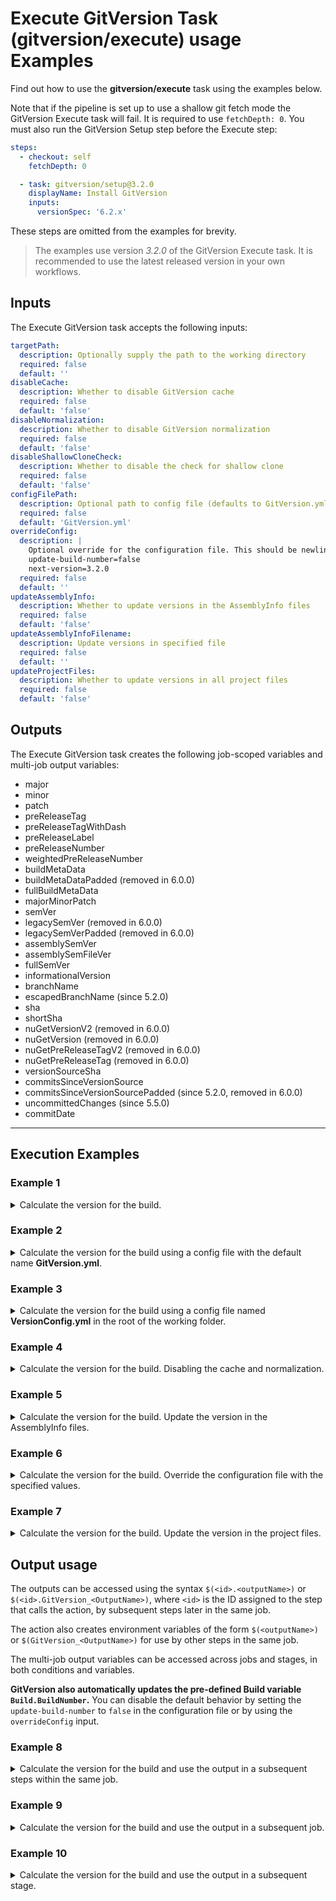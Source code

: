 # Execute GitVersion Task (gitversion/execute) usage Examples

Find out how to use the **gitversion/execute** task using the examples below.

Note that if the pipeline is set up to use a shallow git fetch mode the GitVersion Execute task will fail. It is required to use `fetchDepth: 0`.
You must also run the GitVersion Setup step before the Execute step:

```yaml
steps:
  - checkout: self
    fetchDepth: 0

  - task: gitversion/setup@3.2.0
    displayName: Install GitVersion
    inputs:
      versionSpec: '6.2.x'
```

These steps are omitted from the examples for brevity.

> The examples use version _3.2.0_ of the GitVersion Execute task.  It is recommended to use the latest released version in your own workflows.

## Inputs

The Execute GitVersion task accepts the following inputs:

```yaml
targetPath:
  description: Optionally supply the path to the working directory
  required: false
  default: ''
disableCache:
  description: Whether to disable GitVersion cache
  required: false
  default: 'false'
disableNormalization:
  description: Whether to disable GitVersion normalization
  required: false
  default: 'false'
disableShallowCloneCheck:
  description: Whether to disable the check for shallow clone
  required: false
  default: 'false'
configFilePath:
  description: Optional path to config file (defaults to GitVersion.yml)
  required: false
  default: 'GitVersion.yml'
overrideConfig:
  description: |
    Optional override for the configuration file. This should be newline-separated key-value pairs, e.g.:
    update-build-number=false
    next-version=3.2.0
  required: false
  default: ''
updateAssemblyInfo:
  description: Whether to update versions in the AssemblyInfo files
  required: false
  default: 'false'
updateAssemblyInfoFilename:
  description: Update versions in specified file
  required: false
  default: ''
updateProjectFiles:
  description: Whether to update versions in all project files
  required: false
  default: 'false'
```

## Outputs

The Execute GitVersion task creates the following job-scoped variables and multi-job output variables:

- major
- minor
- patch
- preReleaseTag
- preReleaseTagWithDash
- preReleaseLabel
- preReleaseNumber
- weightedPreReleaseNumber
- buildMetaData
- buildMetaDataPadded (removed in 6.0.0)
- fullBuildMetaData
- majorMinorPatch
- semVer
- legacySemVer (removed in 6.0.0)
- legacySemVerPadded (removed in 6.0.0)
- assemblySemVer
- assemblySemFileVer
- fullSemVer
- informationalVersion
- branchName
- escapedBranchName (since 5.2.0)
- sha
- shortSha
- nuGetVersionV2 (removed in 6.0.0)
- nuGetVersion (removed in 6.0.0)
- nuGetPreReleaseTagV2 (removed in 6.0.0)
- nuGetPreReleaseTag (removed in 6.0.0)
- versionSourceSha
- commitsSinceVersionSource
- commitsSinceVersionSourcePadded (since 5.2.0, removed in 6.0.0)
- uncommittedChanges (since 5.5.0)
- commitDate

---

## Execution Examples

### Example 1

<details>
  <summary>Calculate the version for the build.</summary>

```yaml
steps:
  # gitversion/setup@3.2.0 task omitted for brevity.

  - task: gitversion/execute@3.2.0
    name: version_step # step id used as reference for output values
    displayName: Determine Version
```

</details>

### Example 2

<details>
  <summary>Calculate the version for the build using a config file with the default name <b>GitVersion.yml</b>.</summary>

```yaml
steps:
  # gitversion/setup@3.2.0 task omitted for brevity.

  - task: gitversion/execute@3.2.0
    displayName: Determine Version
    name: version_step # step id used as reference for output values

```

Example contents of **GitVersion.yml**:

```yaml
mode: Mainline
branches:
  master:
    regex: ^latest$
  pull-request:
    tag: pr
```

</details>

### Example 3

<details>
  <summary>Calculate the version for the build using a config file named <b>VersionConfig.yml</b> in the root of the working folder.</summary>

```yaml
steps:
  # gitversion/setup@3.2.0 task omitted for brevity.

  - task: gitversion/execute@3.2.0
    displayName: Determine Version
    name: version_step # step id used as reference for output values
    inputs:
      configFilePath: 'VersionConfig.yml'
```

</details>

### Example 4

<details>
  <summary>Calculate the version for the build. Disabling the cache and normalization.</summary>

```yaml
steps:
  # gitversion/setup@3.2.0 task omitted for brevity.

  - task: gitversion/execute@3.2.0
    displayName: Determine Version
    name: version_step # step id used as reference for output values
    inputs:
      disableCache: true
      disableNormalization: true
```

</details>

### Example 5

<details>
  <summary>Calculate the version for the build. Update the version in the AssemblyInfo files.</summary>

```yaml
steps:
  # gitversion/setup@3.2.0 task omitted for brevity.

  - task: gitversion/execute@3.2.0
    displayName: Determine Version
    name: version_step # step id used as reference for output values
    inputs:
      updateAssemblyInfo: true
```

</details>

### Example 6

<details>
  <summary>Calculate the version for the build. Override the configuration file with the specified values.</summary>

```yaml
steps:
  # gitversion/setup@3.2.0 task omitted for brevity.

  - task: gitversion/execute@3.2.0
    displayName: Determine Version
    name: version_step # step id used as reference for output values
    inputs:
      overrideConfig: |
        update-build-number=false
        next-version=3.2.0
```

</details>

### Example 7

<details>
  <summary>Calculate the version for the build. Update the version in the project files.</summary>

```yaml
steps:
  # gitversion/setup@3.2.0 task omitted for brevity.

  - task: gitversion/execute@3.2.0
    displayName: Determine Version
    name: version_step # step id used as reference for output values
    inputs:
      updateProjectFiles: true
```

</details>

## Output usage

The outputs can be accessed using the syntax `$(<id>.<outputName>)` or `$(<id>.GitVersion_<OutputName>)`,
where `<id>` is the ID assigned to the step that calls the action, by subsequent steps later in the same job.

The action also creates environment variables of the form `$(<outputName>)` or `$(GitVersion_<OutputName>)` for use by other steps in the same job.

The multi-job output variables can be accessed across jobs and stages, in both conditions and variables.

**GitVersion also automatically updates the pre-defined Build variable `Build.BuildNumber`.**
You can disable the default behavior by setting the `update-build-number` to `false` in the configuration file or by using the `overrideConfig` input.

### Example 8

<details>
  <summary>Calculate the version for the build and use the output in a subsequent steps within the same job.</summary>

```yaml
jobs:
  - job: GitVersion_v6_same_job
    displayName: GitVersion v6 (same job)
    pool:
      vmImage: ubuntu-24.04
    steps:
      - checkout: self
        fetchDepth: 0

      - task: gitversion/setup@3.2.0
        displayName: Install GitVersion
        inputs:
          versionSpec: '6.2.x'

      - task: gitversion/execute@3.2.0
        displayName: Determine Version
        name: version_step # step id used as reference for output values
        inputs:
          overrideConfig: |
            update-build-number=false

      - pwsh: |
          echo "FullSemVer (fullSemVer)            : $(fullSemVer)"
        displayName: Display GitVersion variables (without prefix)

      - pwsh: |
          echo "FullSemVer (GitVersion_FullSemVer) : $(GitVersion_FullSemVer)"
        displayName: Display GitVersion variables (with prefix)

      - pwsh: |
          echo "FullSemVer (version_step.fullSemVer)            : $(version_step.fullSemVer)"
        displayName: Display GitVersion outputs (step output without prefix)

      - pwsh: |
          echo "FullSemVer (version_step.GitVersion_FullSemVer) : $(version_step.GitVersion_FullSemVer)"
        displayName: Display GitVersion outputs (step output with prefix)

      - pwsh: |
          echo "FullSemVer (env:myvar_fullSemVer) : $env:myvar_fullSemVer"
        displayName: Display mapped local env (pwsh - outputs without prefix)
        env:
          myvar_fullSemVer: $(version_step.fullSemVer)

      - pwsh: |
          echo "FullSemVer (env:myvar_GitVersion_FullSemVer) : $env:myvar_GitVersion_FullSemVer"
        displayName: Display mapped local env (pwsh - outputs with prefix)
        env:
          myvar_GitVersion_FullSemVer: $(version_step.GitVersion_FullSemVer)

      - bash: |
          echo "FullSemVer (myvar_fullSemVer) : $myvar_fullSemVer"
        displayName: Display mapped local env (bash - outputs without prefix)
        env:
          myvar_fullSemVer: $(version_step.fullSemVer)

      - bash: |
          echo "FullSemVer (myvar_GitVersion_FullSemVer) : $myvar_GitVersion_FullSemVer"
        displayName: Display mapped local env (bash - outputs with prefix)
        env:
          myvar_GitVersion_FullSemVer: $(version_step.GitVersion_FullSemVer)
```

</details>

### Example 9

<details>
  <summary>Calculate the version for the build and use the output in a subsequent job.</summary>

```yaml
jobs:
  - job: GitVersion_v6_cross_job
    displayName: GitVersion v6 (cross job)
    pool:
      vmImage: ubuntu-24.04
    steps:
      - checkout: self
        fetchDepth: 0

      - task: gitversion/setup@3.2.0
        displayName: Install GitVersion
        inputs:
          versionSpec: '6.2.x'

      - task: gitversion/execute@3.2.0
        displayName: Determine Version
        name: version_step # step id used as reference for output values
        inputs:
          overrideConfig: |
            update-build-number=false

  - job: GitVersion_v6_cross_job_consumer_without_prefix
    displayName: GitVersion v6 (cross job consumer) - without prefix
    dependsOn: GitVersion_v6_cross_job
    condition: and(succeeded(), eq(dependencies.GitVersion_v6_cross_job.outputs['version_step.branchName'], 'main')) # use in condition
    variables:
      myvar_fullSemVer: $[ dependencies.GitVersion_v6_cross_job.outputs['version_step.fullSemVer'] ]
    pool:
      vmImage: ubuntu-24.04
    steps:
      - pwsh: |
          echo "FullSemVer (myvar_fullSemVer)          : $(myvar_fullSemVer)"
        displayName: Use mapped job variables (pwsh - outputs without prefix)

      - pwsh: |
          echo "FullSemVer (env:localvar_fullSemVer)   : $env:localvar_fullSemVer"
        displayName: Use mapped local env from job variables (pwsh - outputs without prefix)
        env:
          localvar_fullSemVer: $(myvar_fullSemVer)

      - bash: |
          echo "FullSemVer (myvar_fullSemVer)   : $(myvar_fullSemVer)"
        displayName: Use mapped job variables (bash - outputs without prefix)

      - bash: |
          echo "FullSemVer (localvar_fullSemVer)   : $localvar_fullSemVer"
        displayName: Use mapped local env from job variables (bash - outputs without prefix)
        env:
          localvar_fullSemVer: $(myvar_fullSemVer)

  - job: GitVersion_v6_cross_job_consumer_with_prefix
    displayName: GitVersion v6 (cross job consumer) - with prefix
    dependsOn: GitVersion_v6_cross_job
    condition: and(succeeded(), eq(dependencies.GitVersion_v6_cross_job.outputs['version_step.GitVersion_BranchName'], 'main')) # use in condition
    variables:
      myvar_GitVersion_FullSemVer: $[ dependencies.GitVersion_v6_cross_job.outputs['version_step.GitVersion_FullSemVer'] ]
    pool:
      vmImage: ubuntu-24.04
    steps:
      - pwsh: |
          echo "FullSemVer (myvar_GitVersion_FullSemVer)          : $(myvar_GitVersion_FullSemVer)"
        displayName: Use mapped job variables (pwsh - outputs with prefix)

      - pwsh: |
          echo "FullSemVer (env:localvar_GitVersion_FullSemVer)   : $env:localvar_GitVersion_FullSemVer"
        displayName: Use mapped local env from job variables (pwsh - outputs with prefix)
        env:
          localvar_GitVersion_FullSemVer: $(myvar_GitVersion_FullSemVer)

      - bash: |
          echo "FullSemVer (myvar_GitVersion_FullSemVer)   : $(myvar_GitVersion_FullSemVer)"
        displayName: Use mapped job variables (bash - outputs with prefix)

      - bash: |
          echo "FullSemVer (localvar_GitVersion_FullSemVer)   : $localvar_GitVersion_FullSemVer"
        displayName: Use mapped local env from job variables (bash - outputs with prefix)
        env:
          localvar_GitVersion_FullSemVer: $(myvar_GitVersion_FullSemVer)
```

</details>

### Example 10

<details>
  <summary>Calculate the version for the build and use the output in a subsequent stage.</summary>

```yaml
stages:
  - stage: GitVersion_v6_cross_stage
    displayName: GitVersion v6 (cross stage)
    jobs:
      - job: GitVersion_v6_cross_stage_producer
        displayName: GitVersion v6 (cross stage producer)
        pool:
          vmImage: ubuntu-24.04
        steps:
          - checkout: self
            fetchDepth: 0

          - task: gitversion/setup@3.2.0
            displayName: Install GitVersion
            inputs:
              versionSpec: '6.2.x'

          - task: gitversion/execute@3.2.0
            displayName: Determine Version
            name: version_step # step id used as reference for output values
            inputs:
              overrideConfig: |
                update-build-number=false
  - stage: GitVersion_v6_cross_stage_consumer_without_prefix
    displayName: GitVersion v6 (cross stage consumer) - without prefix
    dependsOn: GitVersion_v6_cross_stage
    condition: and(succeeded(), eq(dependencies.GitVersion_v6_cross_stage.outputs['GitVersion_v6_cross_stage_producer.version_step.branchName'], 'main')) # use in condition
    jobs:
      - job: GitVersion_v6_cross_stage_consumer_without_prefix
        displayName: GitVersion v6 (cross stage consumer) - without prefix
        variables:
          myvar_fullSemVer: $[ stageDependencies.GitVersion_v6_cross_stage.GitVersion_v6_cross_stage_producer.outputs['version_step.fullSemVer'] ]
        pool:
          vmImage: ubuntu-24.04
        steps:
          - pwsh: |
              echo "FullSemVer (myvar_fullSemVer)          : $(myvar_fullSemVer)"
            displayName: Use mapped job variables (pwsh - outputs without prefix)

          - pwsh: |
              echo "FullSemVer (env:localvar_fullSemVer)   : $env:localvar_fullSemVer"
            displayName: Use mapped local env from job variables (pwsh - outputs without prefix)
            env:
              localvar_fullSemVer: $(myvar_fullSemVer)

          - bash: |
              echo "FullSemVer (myvar_fullSemVer)   : $(myvar_fullSemVer)"
            displayName: Use mapped job variables (bash - outputs without prefix)

          - bash: |
              echo "FullSemVer (localvar_fullSemVer)   : $localvar_fullSemVer"
            displayName: Use mapped local env from job variables (bash - outputs without prefix)
            env:
              localvar_fullSemVer: $(myvar_fullSemVer)
  - stage: GitVersion_v6_cross_stage_consumer_with_prefix
    displayName: GitVersion v6 (cross stage consumer) - with prefix
    dependsOn: GitVersion_v6_cross_stage
    condition: and(succeeded(), eq(dependencies.GitVersion_v6_cross_stage.outputs['GitVersion_v6_cross_stage_producer.version_step.GitVersion_BranchName'], 'main')) # use in condition
    jobs:
      - job: GitVersion_v6_cross_stage_consumer_with_prefix
        displayName: GitVersion v6 (cross stage consumer) - with prefix
        variables:
          myvar_GitVersion_FullSemVer: $[ stageDependencies.GitVersion_v6_cross_stage.GitVersion_v6_cross_stage_producer.outputs['version_step.GitVersion_FullSemVer'] ]
        pool:
          vmImage: ubuntu-24.04
        steps:
          - pwsh: |
              echo "FullSemVer (myvar_GitVersion_FullSemVer)          : $(myvar_GitVersion_FullSemVer)"
            displayName: Use mapped job variables (pwsh - outputs with prefix)

          - pwsh: |
              echo "FullSemVer (env:localvar_GitVersion_FullSemVer)   : $env:localvar_GitVersion_FullSemVer"
            displayName: Use mapped local env from job variables (pwsh - outputs with prefix)
            env:
              localvar_GitVersion_FullSemVer: $(myvar_GitVersion_FullSemVer)

          - bash: |
              echo "FullSemVer (localvar_GitVersion_FullSemVer)   : $localvar_GitVersion_FullSemVer"
            displayName: Use mapped job variables (bash - outputs with prefix)

          - bash: |
              echo "FullSemVer (localvar_GitVersion_FullSemVer)   : $localvar_GitVersion_FullSemVer"
            displayName: Use mapped local env from job variables (bash - outputs with prefix)
            env:
              localvar_GitVersion_FullSemVer: $(myvar_GitVersion_FullSemVer)
```

</details>
